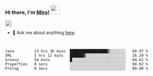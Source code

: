 ### Hi there, I'm [Miro!](https://castariva18.github.io/)  <img src="https://github.com/TheDudeThatCode/TheDudeThatCode/blob/master/Assets/Hi.gif" width="29px">

<a href="https://discord.gg/bhPzjwR">
  <img align="left" alt="Clown Discord" width="21px" src="https://cdn4.iconfinder.com/data/icons/logos-and-brands/512/91_Discord_logo_logos-512.png" />
</a>

<br />

- 💬 Ask me about anything [here](https://github.com/castariva18/castariva18/issues)

<br />

<!--START_SECTION:waka-->
```text
Java         13 hrs 36 mins  █████████████████▒░░░░░░░   68.97 % 
XML          5 hrs 12 mins   ██████▓░░░░░░░░░░░░░░░░░░   26.39 % 
Groovy       54 mins         █░░░░░░░░░░░░░░░░░░░░░░░░   04.62 % 
Properties   0 secs          ░░░░░░░░░░░░░░░░░░░░░░░░░   00.02 % 
Prolog       0 secs          ░░░░░░░░░░░░░░░░░░░░░░░░░   00.00 % 
```
<!--END_SECTION:waka-->
